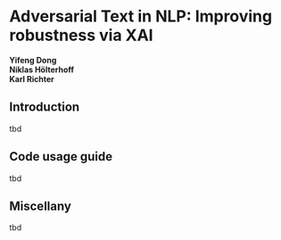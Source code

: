 # Adversarial Text in NLP: Improving robustness via XAI

**Yifeng Dong \
Niklas Hölterhoff \
Karl Richter**

## Introduction
tbd

## Code usage guide
tbd
## Miscellany
tbd